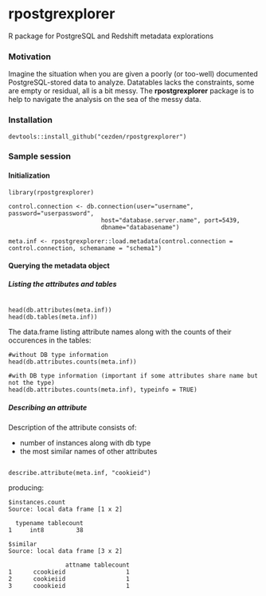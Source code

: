 rpostgrexplorer
===============

R package for PostgreSQL and Redshift metadata explorations


<h3> Motivation </h3>

Imagine the situation when you are given a poorly (or too-well) documented PostgreSQL-stored data to analyze.
Datatables lacks the constraints, some are empty or residual, all is a bit messy.
The **rpostgrexplorer** package is to help to navigate the analysis on the sea of the messy data.

<h3> Installation </h3>

```{Ruby}
devtools::install_github("cezden/rpostgrexplorer")
```

<h3> Sample session </h3>

<h4> Initialization </h4>


```{Ruby}
library(rpostgrexplorer)

control.connection <- db.connection(user="username", password="userpassword",
                          host="database.server.name", port=5439, 
                          dbname="databasename")  

meta.inf <- rpostgrexplorer::load.metadata(control.connection = control.connection, schemaname = "schema1")

```

<h4> Querying the metadata object </h4>

<h5> Listing the attributes and tables </h5>

```{Ruby}

head(db.attributes(meta.inf))
head(db.tables(meta.inf))
```
The data.frame listing attribute names along with the counts of their occurences in the tables:
```{Ruby}
#without DB type information
head(db.attributes.counts(meta.inf)) 

#with DB type information (important if some attributes share name but not the type)
head(db.attributes.counts(meta.inf), typeinfo = TRUE) 

```

<h5> Describing an attribute </h5>

Description of the attribute consists of:
* number of instances along with db type
* the most similar names of other attributes
 
```{Ruby}

describe.attribute(meta.inf, "cookieid")

```
producing:

```
$instances.count
Source: local data frame [1 x 2]

  typename tablecount
1     int8         38

$similar
Source: local data frame [3 x 2]

                attname tablecount
1      ccookieid                 1
2      cookieiid                 1
3      coookieid                 1
```



